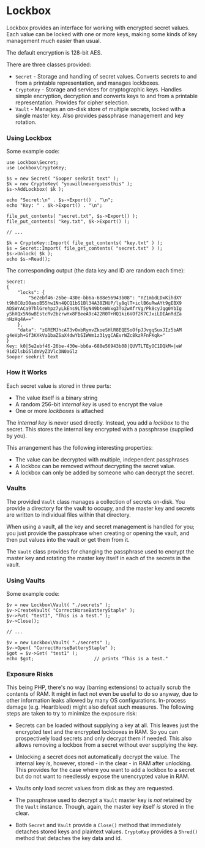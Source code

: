 # Lockbox

Lockbox provides an interface for working with encrypted secret values. Each
value can be locked with one or more keys, making some kinds of key management
much easier than usual.

The default encryption is 128-bit AES.

There are three classes provided:

  * `Secret` - Storage and handling of secret values. Converts secrets to and
    from a printable representation, and manages lockboxes.
  * `CryptoKey` - Storage and services for cryptographic keys. Handles simple 
	encryption, decryption and converts keys to and from a printable 
	representation. Provides for cipher selection.
  * `Vault` - Manages an on-disk store of multiple secrets, locked with a 
    single master key. Also provides passphrase management and key rotation.

### Using Lockbox

Some example code:

	use Lockbox\Secret;
	use Lockbox\CryptoKey;

	$s = new Secret( "Sooper seekrit text" );
	$k = new CryptoKey( "youwillneverguessthis" );
	$s->AddLockbox( $k );

	echo "Secret:\n" . $s->Export() . "\n";
	echo "Key: " . $k->Export() . "\n";

	file_put_contents( "secret.txt", $s->Export() );
	file_put_contents( "key.txt", $k->Export() );

	// ...

	$k = CryptoKey::Import( file_get_contents( "key.txt" ) );
	$s = Secret::Import( file_get_contents( "secret.txt" ) );
	$s->Unlock( $k );
	echo $s->Read();

The corresponding output (the data key and ID are random each time):

	Secret:
	{
	    "locks": {
	        "5e2ebf46-26be-430e-bb6a-688e56943b08": "YZ1mbdLDxKihdXY
	t9h0C8zO0asoB55hw1Nn4QCQ1bS1Bl34A38ZHUP/ly8qlT+iclB6uRwAYt9gEBX9
	ADSWrACa97hlGrehpz7yLkEns9LT5yN49bteWVxg3To2wAfrVg/Pk8cyJqg0YbIg
	yShXQx5N6wBEstcRv2bzrwHx8FBeeA9c422R0T+HQ1ki6VOf2K7CJxiLDIAnRdZa
	nHzHq4A=="
	    },
	    "data": "zGREMJhcAT3vOxbRymvZkoeSHlR8EQESoOfpJJvgqSuxJIz5bAM
	g4eVph+Gf3KXkVa1baZSaX4dwYbSIWWm1z31ygCAEvrWZc8kzRFnFKqk="
	}
	Key: k0|5e2ebf46-26be-430e-bb6a-688e56943b08|QUVTLTEyOC1DQkM=|eW
	91d2lsbG5ldmVyZ3Vlc3N0aGlz
	Sooper seekrit text


### How it Works

Each secret value is stored in three parts:

  * The value itself is a binary string
  * A random 256-bit *internal key* is used to encrypt the value
  * One or more *lockboxes* is attached

The *internal key* is never used directly. Instead, you add a *lockbox* to the
secret. This stores the internal key encrypted with a passphrase (supplied by
you).

This arrangement has the following interesting properties:

  * The value can be decrypted with multiple, independent passphrases
  * A lockbox can be removed *without* decrypting the secret value.
  * A lockbox can only be added by someone who can decrypt the secret.

### Vaults

The provided `Vault` class manages a collection of secrets on-disk. You provide
a directory for the vault to occupy, and the master key and secrets are written
to individual files within that directory.

When using a vault, all the key and secret management is handled for you; you
just provide the passphrase when creating or opening the vault, and then put
values into the vault or get them from it.

The `Vault` class provides for changing the passphrase used to encrypt the 
master key and rotating the master key itself in each of the secrets in the 
vault. 

### Using Vaults

Some example code:

	$v = new Lockbox\Vault( "./secrets" );
	$v->CreateVault( "CorrectHorseBatteryStaple" );
	$v->Put( "test1", "This is a test." );
	$v->Close();

	// ...

	$v = new Lockbox\Vault( "./secrets" );
	$v->Open( "CorrectHorseBatteryStaple" );
	$got = $v->Get( "test1" );
	echo $got;						// prints "This is a test."

### Exposure Risks

This being PHP, there's no way (barring extensions) to actually scrub the 
contents of RAM. It might in fact not even be useful to do so anyway, due to 
other information leaks allowed by many OS configurations. In-process damage
(e.g. Heartbleed) might also defeat such measures. The following steps 
are taken to try to minimize the exposure risk:

  * Secrets can be loaded without supplying a key at all. This leaves just the
    encrypted text and the encrypted lockboxes in RAM. So you can prospectively
    load secrets and only decrypt them if needed. This also allows removing a
    lockbox from a secret without ever supplying the key.

  * Unlocking a secret does not automatically decrypt the value. The internal 
    key *is*, however, stored - in the clear - in RAM after unlocking. This 
    provides for the case where you want to add a lockbox to a secret but do
    not want to needlessly expose the unencrypted value in RAM.

  * Vaults only load secret values from disk as they are requested.

  * The passphrase used to decrypt a `Vault` master key is *not* retained by
    the `Vault` instance. Though, again, the master key itself *is* stored
    in the clear.

  * Both `Secret` and `Vault` provide a `Close()` method that immediately 
    detaches stored keys and plaintext values. `CryptoKey` provides a `Shred()`
    method that detaches the key data and id.

